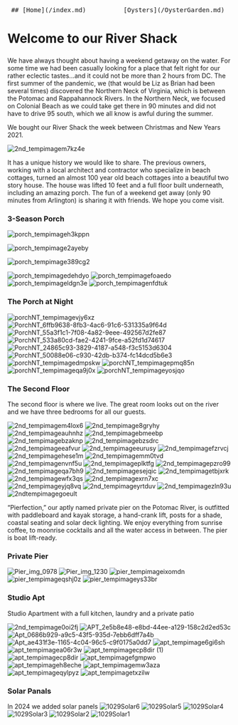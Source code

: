 <pre> ## [Home](/index.md)          [Oysters](/OysterGarden.md) </pre>

# Welcome to our River Shack 

<p style="font-size: 24px; color: #393939" align="center">
  
</p>



We have always thought about having a weekend getaway on the water.   For some time we had been casually looking for a place that felt right for our rather eclectic tastes...and it could not be more than 2 hours from DC.  The first summer of the pandemic, we (that would be Liz as Brian had been several times) discovered the Northern Neck of Virginia, which is between the Potomac and Rappahannock Rivers.  In the Northern Neck, we focused on Colonial Beach as we could take get there in 90 minutes and did not have to drive 95 south, which we all know is awful during the summer.  

We bought our River Shack the week between Christmas and New Years 2021.  

![2nd_tempimagem7kz4e](https://user-images.githubusercontent.com/94854538/143495154-c2f2dd9b-28f9-492f-aa8e-040300186afe.jpg)

It has a unique history we would like to share.  The previous owners, working with a local architect and contractor who specialize in beach cottages, turned an almost 100 year old beach cottages into a beautiful two story house.  The house was lifted 10 feet and a full floor built underneath, including an amazing porch.  The fun of a weekend get away (only 90 minutes from Arlington) is sharing it with friends.  We hope you come visit.

### 3-Season Porch
![porch_tempimageh3kppn](https://user-images.githubusercontent.com/94854538/143494858-cb06e8db-8cf3-43eb-98a2-f2a5468fcaa5.jpg)

![porch_tempimage2ayeby](https://user-images.githubusercontent.com/94854538/143494851-0d35b25b-0f1b-4455-a955-9e99beddf7a4.jpg)

![porch_tempimage389cg2](https://user-images.githubusercontent.com/94854538/143494852-7a96fd30-aa03-4ef6-a2f2-79bcc4e70ed2.jpg)

![porch_tempimagedehdyo](https://user-images.githubusercontent.com/94854538/143494855-c93b6cbd-a343-4a16-aaa0-c5d0fe2dcb4e.jpg)
![porch_tempimagefoaedo](https://user-images.githubusercontent.com/94854538/143494856-3525cfb9-0943-42e2-8628-202bdf71c314.jpg)
![porch_tempimageldgn3e](https://user-images.githubusercontent.com/94854538/143494860-fa791c7f-e0a9-44d3-ab26-be3a8daa7602.jpg)
![porch_tempimagenfdtuk](https://user-images.githubusercontent.com/94854538/143494863-e5e896c3-e4fa-4430-b71f-e49420b74ceb.jpg)

### The Porch at Night

![porchNT_tempimagevjy6xz](https://user-images.githubusercontent.com/94854538/143494906-e889e314-d554-4dfd-bfe9-6bb9b70f7938.jpg)
![PorchNT_6ffb9638-8fb3-4ac6-91c6-531335a9f64d](https://user-images.githubusercontent.com/94854538/143494897-a3e68001-fa37-4910-b0c7-53bd39391504.jpg)
![PorchNT_55a3f1c1-7f08-4a82-9eee-492567d2fe87](https://user-images.githubusercontent.com/94854538/143494899-128f43b1-a3fa-4aa4-9d06-63aab2d0a701.jpg)
![PorchNT_533a80cd-fae2-4241-9fce-a52fd1d74617](https://user-images.githubusercontent.com/94854538/143494900-ccd7f35d-28c1-411f-98c3-ab5130462cce.jpg)
![PorchNT_24865c93-3829-4187-a548-f3c5153d6304](https://user-images.githubusercontent.com/94854538/143494901-3b48205b-bf12-48a5-8212-068158b9cbe8.jpg)
![PorchNT_50088e06-c930-42db-b374-fc14dcd5b6e3](https://user-images.githubusercontent.com/94854538/143494902-14c99ae3-3b9e-43c3-815d-8f3ec1d26d31.jpg)
![porchNT_tempimagedmpskw](https://user-images.githubusercontent.com/94854538/143494903-cb7c28db-aa0d-4795-93f8-0124e8db96f8.jpg)
![porchNT_tempimagepmq85n](https://user-images.githubusercontent.com/94854538/143494904-5716c7c3-6198-4ea1-8f42-9b8b442d3cc6.jpg)
![porchNT_tempimageqa9j0x](https://user-images.githubusercontent.com/94854538/143494905-ca827f16-0fab-46bf-812e-5770df3ffc39.jpg)
![porchNT_tempimageyosjqo](https://user-images.githubusercontent.com/94854538/143494907-d3f73f50-8900-4cc1-8032-a5713e59410b.jpg)


### The Second Floor
The second floor is where we live. The great room looks out on the river and we have three bedrooms for all our guests. 

![2nd_tempimagem4lox6](https://user-images.githubusercontent.com/94854538/143495153-ad87eb8b-33db-42c9-be6e-d4bbf8033db6.jpg)
![2nd_tempimage8gryhy](https://user-images.githubusercontent.com/94854538/143495125-bb92de72-6111-4db0-a94a-42748990f88b.jpg)
![2nd_tempimageauhnhz](https://user-images.githubusercontent.com/94854538/143495132-a4f9fc69-192c-4835-b037-6138007a44ea.jpg)
![2nd_tempimagebmeebp](https://user-images.githubusercontent.com/94854538/143495134-a50c2333-e552-436f-908d-53dc2e55177b.jpg)
![2nd_tempimagebzaknp](https://user-images.githubusercontent.com/94854538/143495135-54a1b941-1c03-4614-8882-2ef395e23eb1.jpg)
![2nd_tempimagebzsdrc](https://user-images.githubusercontent.com/94854538/143495136-945d8ee0-b1e5-482b-8e2e-c2c80f577764.jpg)
![2nd_tempimageeafvur](https://user-images.githubusercontent.com/94854538/143495137-db07af1d-234a-4c51-abf4-8f97e5319e5a.jpg)
![2nd_tempimageeurusy](https://user-images.githubusercontent.com/94854538/143495140-8da8f49f-5936-4399-b801-9532e2115db5.jpg)
![2nd_tempimagefzrvcj](https://user-images.githubusercontent.com/94854538/143495143-3ec9f4c5-d1ad-4287-b632-8c7f3437016f.jpg)
![2nd_tempimagehese1m](https://user-images.githubusercontent.com/94854538/143495144-611eeb16-c741-4052-8a36-ad26fee47d0b.jpg)
![2nd_tempimagemm0tvd](https://user-images.githubusercontent.com/94854538/143495155-5296d196-3236-4191-945e-f5971e4c7581.jpg)
![2nd_tempimagenvnf5u](https://user-images.githubusercontent.com/94854538/143495156-2999e676-0366-4786-b5fa-39923ec6753f.jpg)
![2nd_tempimageplktfg](https://user-images.githubusercontent.com/94854538/143495158-417c2bc7-ae58-4100-8418-88e5743bd241.jpg)
![2nd_tempimagepzro99](https://user-images.githubusercontent.com/94854538/143495159-a600965a-09e3-46e6-8f9b-3d5fed17c1f3.jpg)
![2nd_tempimageqa7bh9](https://user-images.githubusercontent.com/94854538/143495160-a328bea4-411a-4165-80ec-55262e168bd4.jpg)
![2nd_tempimagesejqic](https://user-images.githubusercontent.com/94854538/143495170-ab53f410-f1a5-40aa-a592-6afc1715d5e9.jpg)
![2nd_tempimagetbjxrk](https://user-images.githubusercontent.com/94854538/143495173-87baacfb-7e4d-467a-b50a-a2eb36135c82.jpg)
![2nd_tempimagewfx3qs](https://user-images.githubusercontent.com/94854538/143495177-f70b6a17-c0da-4da1-8542-9549c452445b.jpg)
![2nd_tempimagexrn7xc](https://user-images.githubusercontent.com/94854538/143495178-192d4a54-77d9-434d-9fbd-3b87b4953bf1.jpg)
![2nd_tempimageyjq8vq](https://user-images.githubusercontent.com/94854538/143495181-a8093389-478f-4897-92bd-efc74c5a8bbe.jpg)
![2nd_tempimageyrtduv](https://user-images.githubusercontent.com/94854538/143495182-ec302be1-659b-4a51-b043-85d3267b9fa6.jpg)
![2nd_tempimagezln93u](https://user-images.githubusercontent.com/94854538/143495184-dbdb2c4b-f1fa-44a8-ac23-02e86282e16f.jpg)
![2ndtempimagegoeult](https://user-images.githubusercontent.com/94854538/143495186-0482471d-d2c2-44af-8f8b-6896de2afb18.jpg)



“Pierfection,” our aptly named private pier on the Potomac River, is outfitted with paddleboard and kayak storage, a hand-crank lift, posts for a shade, coastal seating and solar deck lighting. We enjoy everything from sunrise coffee, to moonrise cocktails and all the water access in between. The pier is boat lift-ready.

### Private Pier

![Pier_img_0978](https://user-images.githubusercontent.com/94854538/143497004-bd0a3a3c-7e2e-4edb-94cb-45495ce21407.jpg)
![Pier_img_1230](https://user-images.githubusercontent.com/94854538/143497008-be50d8b1-3888-41fa-bbe0-ee4d35b38488.jpg)
![pier_tempimageixomdn](https://user-images.githubusercontent.com/94854538/143497012-d18e66f3-e981-48ba-ae21-7dcf37c9e5bd.jpg)
![pier_tempimageqshj0z](https://user-images.githubusercontent.com/94854538/143497013-1ab8224d-6678-4f67-b0bb-edd3cd01b341.jpg)
![pier_tempimageys33br](https://user-images.githubusercontent.com/94854538/143497015-a34f0ddf-f77d-48e5-a18b-36c11b19e130.jpg)


### Studio Apt
Studio Apartment with a full kitchen, laundry and a private patio

![2nd_tempimage0oi2fj](https://user-images.githubusercontent.com/94854538/143495118-96aa60ee-49e9-4886-9c2d-e8ccda2ebb63.jpg)
![APT_2e5b8e48-e8bd-44ee-a129-158c2d2ed53c](https://user-images.githubusercontent.com/94854538/143497130-8fd868f8-91d3-440b-ae76-6d8419b3dedd.jpg)
![Apt_0686b929-a9c5-43f5-935d-7ebb6dff7a4b](https://user-images.githubusercontent.com/94854538/143497132-83b02bec-aae0-4c31-a783-8370c8fdbe50.jpg)
![Apt_ae431f3e-1165-4c04-96c5-c9f0175a0dd7](https://user-images.githubusercontent.com/94854538/143497133-5bb61780-6d63-4b95-a2cc-4524812eb6dd.jpg)
![apt_tempimage6gi6sh](https://user-images.githubusercontent.com/94854538/143497134-57bd76c9-c797-4629-ae17-a6162d00e360.jpg)
![apt_tempimagea06r3w](https://user-images.githubusercontent.com/94854538/143497135-bf40b2ca-56f5-4a08-83ab-1bf0441aaf45.jpg)
![apt_tempimagecp8dir (1)](https://user-images.githubusercontent.com/94854538/143497139-c042aef3-9851-4dc5-86c3-393196011de6.jpg)
![apt_tempimagecp8dir](https://user-images.githubusercontent.com/94854538/143497140-0f18ee88-a567-46a8-8a11-5b5544bb2d00.jpg)
![apt_tempimagefgmpwo](https://user-images.githubusercontent.com/94854538/143497142-58d18560-d6e4-438d-a9f1-8446f9e67ebc.jpg)
![apt_tempimageh8eche](https://user-images.githubusercontent.com/94854538/143497144-d0eca848-243d-45d3-be30-bf5c07a910ed.jpg)
![apt_tempimagemw3aza](https://user-images.githubusercontent.com/94854538/143497146-8b012799-f7c0-4f22-bea3-9753df1b18dc.jpg)
![apt_tempimageqylpyz](https://user-images.githubusercontent.com/94854538/143497148-aaff59eb-5e04-4121-a4fa-5e006b8d8623.jpg)
![apt_tempimagetxzilw](https://user-images.githubusercontent.com/94854538/143497149-bd03bac6-497d-4175-ab2d-fc88524c8223.jpg)

### Solar Panals
In 2024 we added solar panels
![1029Solar6](https://github.com/user-attachments/assets/563e09b0-72f1-45cc-b877-73c229b15b28)
![1029Solar5](https://github.com/user-attachments/assets/b12c9e31-2358-49c3-9fab-d83d9f156565)
![1029Solar4](https://github.com/user-attachments/assets/d36f146d-dbce-4073-9e9d-fcec886ed963)
![1029Solar3](https://github.com/user-attachments/assets/72b38ffd-9692-4fdc-8e17-13b1428fcaab)
![1029Solar2](https://github.com/user-attachments/assets/5776cc1f-5fd4-4277-aa73-f14c56a37d6c)
![1029Solar1](https://github.com/user-attachments/assets/25a82523-9725-4657-85ca-0cc5cfb3dbe0)
